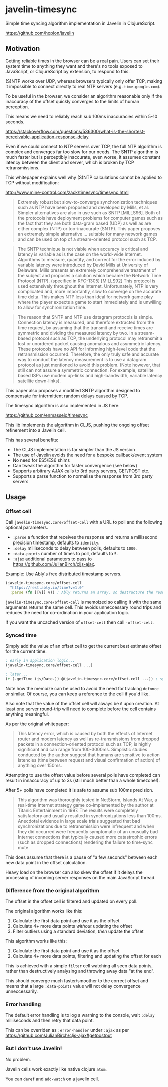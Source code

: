 # javelin-timesync

Simple time syncing algorithm implementation in Javelin in ClojureScript.

https://github.com/hoplon/javelin

## Motivation

Getting reliable times in the browser can be a real pain. Users can set their
system time to anything they want and there's no tools exposed to JavaScript, or
ClojureScript by extension, to respond to this.

(S)NTP works over UDP, whereas browsers typically only offer TCP, making it
impossible to connect directly to real NTP servers (e.g. `time.google.com`).

To be useful in the browser, we consider an algorithm reasonable only if the
inaccuracy of the offset quickly converges to the limits of human perception.

This means we need to reliably reach sub 100ms inaccuracies within 5-10 seconds.

https://stackoverflow.com/questions/536300/what-is-the-shortest-perceivable-application-response-delay

Even if we could connect to NTP servers over TCP, the full NTP algorithm is
complex and converges far too slow for our needs. The SNTP algorithm is much
faster but is perceptibly inaccurate, even worse, it assumes constant latency
between the client and server, which is broken by TCP retransmissions.

This whitepaper explains well why (S)NTP calculations cannot be applied to TCP
without modification:

http://www.mine-control.com/zack/timesync/timesync.html

> Extremely robust but slow-to-converge synchronization techniques such as NTP
> have been proposed and developed by Mills, et al. Simpler alternatives are
> also in use such as SNTP [MILLS96]. Both of the protocols have deployment
> problems for computer games such as the fact that they are both data-gram
> based (UDP) as well as are either complex (NTP) or too-inaccurate (SNTP). This
> paper proposes an extremely simple alternative ... suitable for many network
> games and can be used on top of a stream-oriented protocol such as TCP.

> The SNTP technique is not viable when accuracy is critical and latency is
> variable as is the case on the world-wide Internet. Algorithms to measure,
> quantify, and correct for the error induced by variable latency were
> introduced by David Mills at University of Delaware. Mills presents an
> extremely comprehensive treatment of the subject and proposes a solution which
> became the Network Time Protocol (NTP). (specified in RFC-1305) [MILLS92] This
> protocol is used extensively throughout the Internet. Unfortunately, NTP is
> very complicated and, more importantly, slow to converge on the accurate time
> delta. This makes NTP less than ideal for network game play where the player
> expects a game to start immediately and is unwilling to allow for
> synchronization time.

> The reason that SNTP and NTP use datagram protocols is simple. Connection
> latency is measured, and therefore extracted from the time request, by
> assuming that the transmit and receive times are symmetric and dividing the
> measured latency by two. In a stream-based protocol such as TCP, the
> underlying protocol may retransmit a lost or unordered packet causing
> anomalous and asymmetric latency. These protocols have no API for informing
> high-level code that the retransmission occurred. Therefore, the only truly
> safe and accurate way to conduct the latency measurement is to use a datagram
> protocol as just mentioned to avoid this problem. (Note however, that still
> can not assure a symmetric connection. For example, satellite based ISPs use
> modem up-links and high-bandwidth, variable latency satellite down-links).

This paper also proposes a modified SNTP algorithm designed to compensate for
intermittent random delays caused by TCP.

The timesync algorithm is also implemented in JS here:

https://github.com/enmasseio/timesync

This lib implements the algorithm in CLJS, pushing the ongoing offset refinement
into a Javelin cell.

This has several benefits:

- The CLJS implementation is far simpler than the JS version
- The use of Javelin avoids the need for a bespoke callback/event system
- No need for ES5/ES6 shims
- Can tweak the algorithm for faster convergence (see below)
- Supports arbitrary AJAX calls to 3rd party servers, GET/POST etc.
- Supports a parse function to normalise the response from 3rd party servers

## Usage

### Offset cell

Call `javelin-timesync.core/offset-cell` with a URL to poll and the following
optional parameters.

- `:parse` a function that receives the response and returns a millisecond
  precision timestamp, defaults to `identity`.
- `:delay` milliseconds to delay between polls, defaults to `1000`.
- `:data-points` number of times to poll, defaults to `5`.
- `:ajax` additional parameters to pass to https://github.com/JulianBirch/cljs-ajax.

Example: Use [Ably's](https://www.ably.io/) free distributed timestamp servers.

```clojure
(javelin-timesync.core/offset-cell
  "https://rest.ably.io/time?v=1.0"
  :parse (fn [[v]] v)) ; Ably returns an array, so destructure the result
```

`javelin-timesync.core/offset-cell` is memoized so calling it with the same arguments
returns the same cell. This avoids unneccessary round trips and reduces the need
for co-ordination in your application logic.

If you want the uncached version of `offset-cell` then call `-offset-cell`.

### Synced time

Simply add the value of an offset cell to get the current best estimate offset
for the current time.

```clojure
; early in application logic...
(javelin-timesync.core/offset-cell ...)

; later...
(+ (.getTime (js/Date.)) @(javelin-timesync.core/offset-cell ...)) ; synced timestamp
```

Note how the memoize can be used to avoid the need for tracking `defonce` or
similar. Of course, you can keep a reference to the cell if you'd like.

Also note that the value of the offset cell will always be `0` upon creation. At
least one server round-trip will need to complete before the cell contains
anything meaningful.

As per the original whitepaper:

> This latency error, which is caused by both the effects of Internet router and
> modem latency as well as re-transmissions from dropped packets in a
> connection-oriented protocol such as TCP, is highly significant and can range
> from 100-3000ms. Simplistic studies conducted by the author suggest that
> humans are sensitive to action latencies (time between request and visual
> confirmation of action) of anything over 150ms.

Attempting to use the offset value before several polls have completed can
result in innaccuracy of up to 3s (still much better than a whole timezone!).

After 5+ polls have completed it is safe to assume sub 100ms precision.

> This algorithm was thoroughly tested in NetStorm, Islands At War, a real-time
> Internet strategy game co-implemented by the author at Titanic Entertainment
> in 1997. The results were completely satisfactory and usually resulted in
> synchronizations less than 100ms. Anecdotal evidence in large scale trials
> suggested that bad synchronizations due to retransmission were infrequent and
> when they did occurred were frequently symptomatic of an unusually bad
> Internet connections that typically caused more catastrophic errors (such as
> dropped connections) rendering the failure to time-sync mute.

This does assume that there is a pause of "a few seconds" between each new data
point in the offset calculation.

Heavy load on the browser can also skew the offset if it delays the processing
of incoming server responses on the main JavaScript thread.

### Difference from the original algorithm

The offset in the offset cell is filtered and updated on every poll.

The original algorithm works like this:

1. Calculate the first data point and use it as the offset
2. Calculate 4+ more data points _without_ updating the offset
3. Filter outliers using a standard deviation, _then_ update the offset

This algorithm works like this:

1. Calculate the first data point and use it as the offset
2. Calculate 4+ more data points, filtering and updating the offset for each

This is achieved with a simple `filter` cell watching all seen data points,
rather than destructively analysing and throwing away data "at the end".

This should converge much faster/smoother to the correct offset and means that a
large `:data-points` value will not delay convergence unneccessarily.

### Error handling

The default error handling is to log a warning to the console, wait `:delay`
milliseconds and then retry that data point.

This can be overriden as `:error-handler` under `:ajax` as per
https://github.com/JulianBirch/cljs-ajax#getpostput

### But I don't use Javelin!

No problem.

Javelin cells work exactly like native clojure `atom`.

You can `deref` and `add-watch` on a javelin cell.
